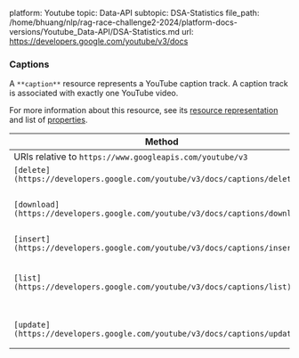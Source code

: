 platform: Youtube
topic: Data-API
subtopic: DSA-Statistics
file_path: /home/bhuang/nlp/rag-race-challenge2-2024/platform-docs-versions/Youtube_Data-API/DSA-Statistics.md
url: https://developers.google.com/youtube/v3/docs


### Captions

A `**caption**` resource represents a YouTube caption track. A caption track is associated with exactly one YouTube video.

For more information about this resource, see its [resource representation](https://developers.google.com/youtube/v3/docs/captions#resource) and list of [properties](https://developers.google.com/youtube/v3/docs/captions#properties).

| Method | HTTP request | Description |
| --- | --- | --- |
| URIs relative to `https://www.googleapis.com/youtube/v3` |     |     |
| `[delete](https://developers.google.com/youtube/v3/docs/captions/delete)` | `DELETE /captions` | Deletes the specified caption track. |
| `[download](https://developers.google.com/youtube/v3/docs/captions/download)` | `GET /captions/id` | Downloads a caption track. The caption track is returned in its original format unless the request specifies a value for the `tfmt` parameter and in its original language unless the request specifies a value for the `tlang` parameter. |
| `[insert](https://developers.google.com/youtube/v3/docs/captions/insert)` | `POST /captions` | Uploads a caption track. |
| `[list](https://developers.google.com/youtube/v3/docs/captions/list)` | `GET /captions` | Returns a list of caption tracks that are associated with a specified video. Note that the API response does not contain the actual captions and that the `[captions.download](https://developers.google.com/youtube/v3/docs/captions/download)` method provides the ability to retrieve a caption track. |
| `[update](https://developers.google.com/youtube/v3/docs/captions/update)` | `PUT /captions` | Updates a caption track. When updating a caption track, you can change the track's [draft status](https://developers.google.com/youtube/v3/docs/captions#snippet.isDraft), upload a new caption file for the track, or both. |